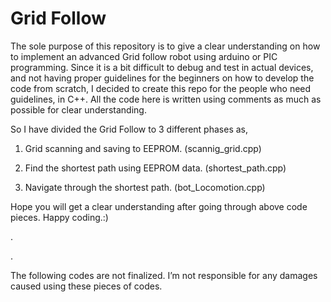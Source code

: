 # Grid Follow

The sole purpose of this repository is to give a clear understanding on how to implement an advanced Grid follow robot using arduino or PIC programming.
Since it is a bit difficult to debug and test in actual devices, and not having proper guidelines for the beginners on how to develop the code from scratch, I decided to create this repo for the people who need guidelines, in C++. All the code here is written using comments as much as possible for clear understanding.

So I have divided the Grid Follow to 3 different phases as,

1. Grid scanning and saving to EEPROM. (scannig_grid.cpp)

2. Find the shortest path using EEPROM data. (shortest_path.cpp)

3. Navigate through the shortest path. (bot_Locomotion.cpp)

Hope you will get a clear understanding after going through above code pieces.
Happy coding.:)

.

.

The following codes are not finalized. I’m not responsible for any damages caused using these pieces of codes.

